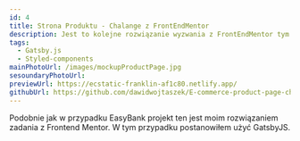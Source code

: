 ```yaml
---
id: 4
title: Strona Produktu - Chalange z FrontEndMentor
description: Jest to kolejne rozwiązanie wyzwania z FrontEndMentor tym razem z użyciem Gatsby, jest to typowa strona produktu w aplikacji e-comerce.
tags:
  - Gatsby.js
  - Styled-components
mainPhotoUrl: /images/mockupProductPage.jpg
sesoundaryPhotoUrl:
previewUrl: https://ecstatic-franklin-af1c80.netlify.app/
githubUrl: https://github.com/dawidwojtaszek/E-commerce-product-page-challenge
---
```


Podobnie jak w przypadku EasyBank projekt ten jest moim rozwiązaniem zadania z Frontend Mentor. W tym przypadku postanowiłem użyć GatsbyJS.
